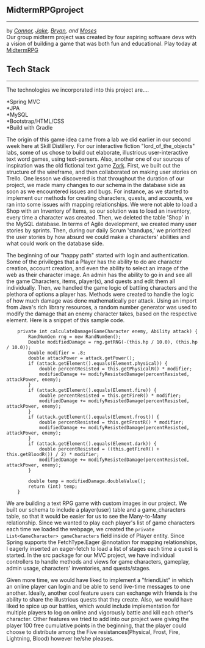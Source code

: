 
## MidtermRPGproject
---
by *[Connor](https://github.com/csgibson4/), [Jake](https://github.com/JakeDaTank), [Bryan](https://github.com/broberson7801), and [Moses](https://github.com/moseslee88)*<br>
Our group midterm project was created by four aspiring software devs with a vision of building a game that was both fun and educational. Play today at [MidtermRPG](http://13.56.109.233:8080/MidtermRPGproject/)

## Tech Stack
---
The technologies we incorporated into this project are....

  *Spring MVC<br>
  *JPA<br>
  *MySQL<br>
  *Bootstrap/HTML/CSS<br>
  *Build with Gradle


The origin of this game idea came from a lab we did earlier in our second week here at Skill Distillery.  For our interactive fiction "lord_of_the_objects" labs, some of us chose to build out elaborate, illustrious user-interactive text word games, using text-parsers.  Also, another one of our sources of inspiration was the old fictional text game [Zork](https://en.wikipedia.org/wiki/Zork "Zork"). First, we built out the structure of the wireframe, and then collaborated on making user stories on Trello. One lesson we discovered is that throughout the duration of our project, we made many changes to our schema in the database side as soon as we encountered issues and bugs. For instance, as we started to implement our methods for creating characters, quests, and accounts, we ran into some issues with mapping relationships. We were not able to load a Shop with an Inventory of Items, so our solution was to load an inventory, every time a character was created. Then, we deleted the table 'Shop' in the MySQL database. In terms of Agile development, we created many user stories by sprints. Then, during our daily Scrum 'standups,' we prioritized the user stories by how absurd we could make a characters' abilities and what could work on the database side.

The beginning of our "happy path" started with login and authentication.  Some of the privileges that a Player has the ability to do are character creation, account creation, and even the ability to select an image of the web as their character image.  An admin has the ability to go in and see all the game Characters, items, player(s), and quests and edit them all individually. Then, we handled the game logic of battling characters and the plethora of options a player has. Methods were created to handle the logic of how much damage was done mathematically per attack. Using an import from Java's rich library resources, a random number generator was used to modify the damage that an enemy character takes, based on the respective element. Here is a snippet of this sample code.


```
	private int calculateDamage(GameCharacter enemy, Ability attack) {
		RandNumGen rng = new RandNumGen();
		Double modifiedDamage = rng.getRNG(-(this.hp / 10.0), (this.hp / 10.0));
		Double modifier = .8;
		double attackPower = attack.getPower();
		if (attack.getElement().equals(Element.physical)) {
			double percentResisted = this.getPhysicalR() * modifier;
			modifiedDamage += modifyResistedDamage(percentResisted, attackPower, enemy);
		}
		if (attack.getElement().equals(Element.fire)) {
			double percentResisted = this.getFireR() * modifier;
			modifiedDamage += modifyResistedDamage(percentResisted, attackPower, enemy);
		}
		if (attack.getElement().equals(Element.frost)) {
			double percentResisted = this.getFrostR() * modifier;
			modifiedDamage += modifyResistedDamage(percentResisted, attackPower, enemy);
		}
		if (attack.getElement().equals(Element.dark)) {
			double percentResisted = ((this.getFireR() + this.getBloodR()) / 2) * modifier;
			modifiedDamage += modifyResistedDamage(percentResisted, attackPower, enemy);
		}

		double temp = modifiedDamage.doubleValue();
		return (int) temp;
	}
```

We are building a text RPG game with custom images in our project. We built our schema to include a player(user) table and a game_characters table, so that it would be easier for us to see the Many-to-Many relationship. Since we wanted to play each player's list of game characters each time we loaded the webpage, we created the ```private List<GameCharacter> gameCharacters``` field inside of Player entity. Since Spring supports the FetchType.Eager @nnotation for mapping relationships, I eagerly inserted an eager-fetch to load a list of stages each time a quest is started. In the src package for our MVC project, we have individual controllers to handle methods and views for game characters, gameplay, admin usage, characters' inventories, and quests/stages.  

Given more time, we would have liked to implement a "friendList" in which an online player can login and be able to send live-time messages to one another. Ideally, another cool feature users can exchange with friends is the ability to share the illustrious quests that they create. Also, we would have liked to spice up our battles, which would include implementation for multiple players to log on online and vigorously battle and kill each other's character. Other features we tried to add into our project were giving the player 100 free cumulative points in the beginning, that the player could choose to distribute among the Five resistances(Physical, Frost, Fire, Lightning, Blood) however he/she pleases.
